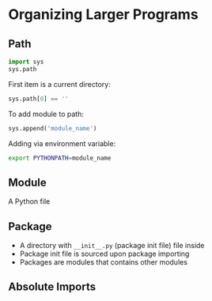 # Organizing Larger Programs

## Path

```python
import sys
sys.path
```

First item is a current directory:
```python
sys.path[0] == ''
```

To add module to path:
```python
sys.append('module_name')
```

Adding via environment variable:
```bash
export PYTHONPATH=module_name
```

## Module

A Python file

## Package

- A directory with `__init__.py` (package init file) file inside
- Package init file is sourced upon package importing
- Packages are modules that contains other modules

## Absolute Imports
